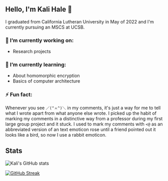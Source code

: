 ## Hello, I'm Kali Hale 👋

I graduated from California Lutheran University in May of 2022 and I'm currently pursuing an MSCS at UCSB.

### 🔭 I’m currently working on:
- Research projects

### 🌱 I’m currently learning:
- About homomorphic encryption
- Basics of computer architecture

### ⚡ Fun fact:

Whenever you see `／(^ㅅ^)＼` in my comments, it's just a way for me to tell what I wrote apart from what anyone else wrote. I picked up the habit of marking my comments in a distinctive way from a professor during my first large group project and it stuck. I used to mark my comments with `<@` as an abbreviated version of an text emoticon rose until a friend pointed out it looks like a bird, so now I use a rabbit emoticon.

## Stats

![Kali's GitHub stats](https://github-readme-stats.vercel.app/api?username=kalihale&show_icons=true&bg_color=21282D&title_color=E16C9F&text_color=609EFF&icon_color=FF9A7D&border_color=ECB3FF) 

[![GitHub Streak](https://github-readme-streak-stats.herokuapp.com/?user=kalihale&background=21282D&currStreakLabel=E16C9F&currStreakNum=609EFF&sideNums=609EFF&sideLabels=609EFF&dates=FF9A7D&border=ECB3FF&ring=FF9A7D&fire=FF9A7D)](https://git.io/streak-stats)
